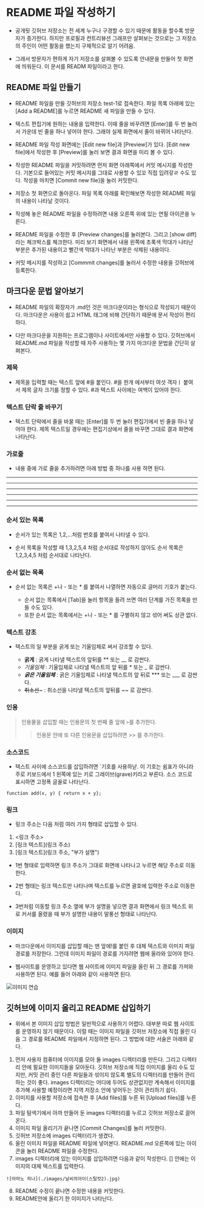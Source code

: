 # README 파일 작성하기
 
* 공개됫 깃허브 저장소는 전 세계 누구나 구경할 수 있기 때문에 활동을 할수록 방문자가 증가한다. 하지만 프로필과 컨트리뷰션 그래프만 살펴보는 것으로는 그 저장소의 주인이 어떤 활동을 했는지 구체적으로 알기 어려움.

* 그래서 방문자가 편하게 자기 저장소를 살펴볼 수 있도록 안내문을 만들어 첫 화면에 띄워둔다. 이 문서를 READM 파일이라고 한다.
 
## README 파일 만들기
 
* README 파일을 만들 깃허브의 저장소 test-1로 접속한다. 파일 목록 아래에 있는 [Add a README]를 누르면 README 새 파일을 만들 수 있다.

* 텍스트 편집기에 원하는 내용을 입력한다. 이때 줄을 바꾸려면 [Enter]를 두 번 눌러서 가운데 빈 줄을 하나 넣어야 한다. 그래야 실제 화면에서 줄이 바뀌어 나타난다.

* README 파일 작성 화면에는 [Edit new file]과 [Preview]가 있다. [Edit new file]에서 작성한 후 [Preview]를 눌러 보면 결과 화면을 미리 볼 수 있다.

* 작성한 README 파일을 커밋하려면 먼저 화면 아래쪽에서 커밋 메시지를 작성한다. 기본으로 들어있는 커밋 메시지를 그대로 사용할 수 있꼬 직접 입려갛ㄹ 수도 있다. 작성을 마치면 [Commit new file]을 눌러 커밋한다.

* 저장소 첫 화면으로 돌아온다. 파일 목록 아래를 확인해보면 작성한 README 파일의 내용이 나타날 것이다.

* 작성해 놓은 README 파일을 수정하려면 내용 오른쪽 위에 있는 연필 아이콘을 누른다.

* README 파일을 수정한 후 [Preview changes]를 눌러본다. 그리고 [show diff]라는 체크박스를 체크한다. 미리 보기 화면에서 내용 왼쪽에 초록색 막대가 나타난 부분은 추가된 내용이고 빨간색 막대가 나타난 부분은 삭제된 내용이다.

* 커밋 메시지를 작성하고 [Commmit changes]를 눌러서 수정한 내용을 깃허브에 등록한다.
 
## 마크다운 문법 알아보기
 
* README 파일의 확장자가 .md인 것은 마크다운이라는 형식으로 작성되기 때문이다. 마크다운은 사용이 쉽고 HTML 태그에 비해 간단하기 때문에 문서 작성이 편리하다.

* 다만 마크다운을 지원하는 프로그램이나 사이트에서만 사용할 수 있다. 깃허브에서 README.md 파일을 작성할 때 자주 사용하는 몇 가지 마크다운 문법을 간단히 살펴본다.

### 제목

* 제목을 입력할 때는 텍스트 앞에 #을 붙인다. #을 한개 에서부터 여섯 객자ㅣ 붙여서 제목 글자 크기를 정할 수 있다. #과 텍스트 사이에는 여백이 있어야 한다.

### 텍스트 단락 줄 바꾸기

* 텍스트 단락에서 줄을 바꿀 때는 [Enter]를 두 번 눌러 편집기에서 빈 줄을 하나 넣어야 한다. 제목 텍스트일 경우에는 편집기상에서 줄을 바꾸면 그대로 결과 화면에 나타난다.

### 가로줄

* 내용 중에 가로 줄을 추가하려면 아래 방법 중 하나를 사용 하면 된다.

---

-----------

- - - 

***

***********

* * *

### 순서 있는 목록

* 순서가 있는 목록은 1,2,...처럼 번호를 붙여서 나타낼 수 있다.

* 순서 목록을 작성할 때 1,3,2,5,4 처럼 순서대로 작성하지 않아도 순서 목록은 1,2,3,4,5 처럼 순서대로 나타난다.

### 순서 없는 목록

+ 순서 없는 목록은 +나 - 또는 * 를 붙여서 나열하면 자동으로 글머리 기호가 붙는다.

  - 순서 없는 목록에서 [Tab]을 눌러 항목을 들려 쓰면 여러 단계를 가진 목록을 만들 수도 있다.

  * 또한 순서 없는 목록에서는 +나 - 또는 * 를 구별하지 않고 섞어 써도 상관 없다.

### 텍스트 강조

* 텍스트의 일 부분을 굵게 또는 기울임체로 써서 강조할 수 있다.

  - **굵게** : 굵게 나타낼 텍스트의 앞뒤를 ** 또는 __ 로 감싼다. 
  - _기울임체_ : 기울임체로 나타낼 텍스트의 앞 뒤를 * 또는 _ 로 감싼다.
  - ***굵은 기울임체*** : 굵은 기울임체로 나타낼 텍스트의 앞 뒤로 *** 또는 ___ 로 감싼다.
  - ~~취소선~~~ : 취소선을 나타낼 텍스트의 앞뒤를 ~~ 로 감싼다.

### 인용

> 인용물을 삽입할 때는 인용문의 첫 번째 줄 앞에 ```>```를 추가한다.
>> 인용문 안에 또 다른 인용문을 삽입하려면 >> 를 추가한다.

### 소스코드

* 텍스트 사이에 소스코드를 삽입하려면 `기호를 사용하낟. 이 기호는 쉼표가 아니라 주로 키보드에서 1 왼쪽에 있는 키로 그레이브(grave)키라고 부른다. 소스 코드로 표시하면 고정폭 글꼴로 나타난다.

```function add(x, y) { return x + y}; ```

### 링크

* 링크 주소는 다음 처럼 여러 가지 형태로 삽입할 수 있다.

1. <링크 주소>
2. [링크 텍스트](링크 주소)
3. [링크 텍스트](링크 주소, "부가 설명")

* 1번 형태로 입력하면 링크 주소가 그대로 화면에 나타나고 누르면 해당 주소로 이동한다.

* 2번 형태는 링크 텍스트만 나타나며 텍스트를 누르면 괄호에 입력한 주소로 이동한다.

* 3번처럼 이동할 링크 주소 옆에 부가 설명을 넣으면 결과 화면에서 링크 텍스트 위로 커서를 올렸을 때 부가 설명한 내용이 말풍선 형태로 나타난다.

### 이미지

* 마크다운에서 이미지를 삽입할 때는 맨 앞에!를 붙인 후 대체 텍스트와 이미지 파일 경로를 저장한다. 그런데 이미지 파일이 경로를 가지려면 웹에 올라와 있어야 한다.

* 웹사이트를 운영하고 있다면 웹 사이트에 이미지 파일을 올린 뒤 그 경로를 가져와 사용하면 된다. 예를 들어 아래와 같이 사용하면 된다.

![이미지 연습](http://kyrieko.dothome.co.kr/images/first.jpg)
 
## 깃허브에 이미지 올리고 README 삽입하기
 
* 위에서 본 이미지 삽입 방법은 일반적으로 사용하기 어렵다. 대부분 따로 웹 사이트를 운영하지 않기 때문이다. 이럴 때는 이미지 파일을 깃허브 저장소에 직접 올린 다음 그 경로를 README 파일에서 지정하면 된다. 그 방법에 대한 서술은 아래와 같다.

1. 먼저 사용자 컴퓨터에 이미지를 모아 둘 images 디렉터리를 만든다. 그리고 디렉터리 안에 필요한 이미지들을 모아둔다. 깃허브 저장소에 직접 이미지를 올리 수도 있지만, 커밋 관리 중인 다른 파일들과 섞이지 않도록 별도의 디렉터리를 만들어 관리하는 것이 좋다. images 디렉터리는 어디에 두어도 상관없지만 계속해서 이미지를 추가해 사용할 예정이라면 지역 저장소 안에 넣어두는 것이 관리하기 쉽다.
2. 이미지를 사용할 저장소에 접속한 후 [Add files]를 누른 뒤 [Upload files]를 누른다.
3. 파일 탐색기에서 아까 만들어 둔 images 디렉터리를 누르고 깃허브 저장소로 끌어온다.
4. 이미지 파일 올리기가 끝나면 [Commit Changes]를 눌러 커밋한다.
5. 깃허브 저장소에 images 디렉터리가 생겼다.
6. 올린 이미지 파일을 README 파일에 넣어본다. README.md 오른쪽에 있는 아이콘을 눌러 README 파일을 수정한다.
7. images 디렉터리에 있는 이미지를 삽입하려면 다음과 같이 작성한다. [] 안에는 이미지의 대체 텍스트를 입력한다.

```
![아마노 히나](./images/날씨의아이(스틸컷2).jpg)
```
8. README 수정이 끝나면 수정한 내용을 커밋한다.
9. README안에 올리기 한 이미지가 나타난다.
